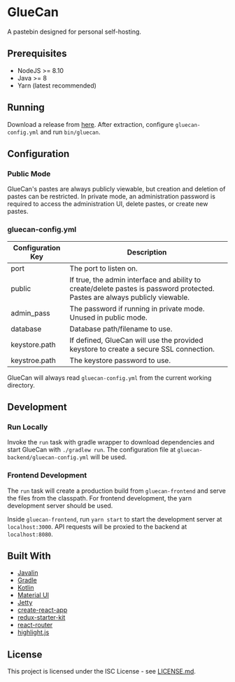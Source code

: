 # GlueCan

A pastebin designed for personal self-hosting.

## Prerequisites

- NodeJS >= 8.10
- Java >= 8
- Yarn (latest recommended)

## Running

Download a release from [here](https://github.com/kesslern/gluecan/releases). After extraction, configure `gluecan-config.yml` and run `bin/gluecan`.

## Configuration

### Public Mode

GlueCan's pastes are always publicly viewable, but creation and deletion of pastes can be restricted. In private mode, an administration password is required to access the administration UI, delete pastes, or create new pastes.

### gluecan-config.yml

| Configuration Key | Description                                                                                                                  |
| ----------------- | ---------------------------------------------------------------------------------------------------------------------------- |
| port              | The port to listen on.                                                                                                       |
| public            | If true, the admin interface and ability to create/delete pastes is password protected. Pastes are always publicly viewable. |
| admin_pass        | The password if running in private mode. Unused in public mode.                                                              |
| database          | Database path/filename to use.                                                                                               |
| keystore.path     | If defined, GlueCan will use the provided keystore to create a secure SSL connection.                                        |
| keystroe.path     | The keystore password to use.                                                                                                |

GlueCan will always read `gluecan-config.yml` from the current working directory.

## Development

### Run Locally

Invoke the `run` task with gradle wrapper to download dependencies and start GlueCan with `./gradlew run`. The configuration file at `gluecan-backend/gluecan-config.yml` will be used.

### Frontend Development

The `run` task will create a production build from `gluecan-frontend` and serve the files from the classpath. For frontend development, the yarn development server should be used.

Inside `gluecan-frontend`, run `yarn start` to start the development server at `localhost:3000`. API requests will be proxied to the backend at `localhost:8080`.

## Built With

- [Javalin](https://javalin.io/)
- [Gradle](https://gradle.org/)
- [Kotlin](https://kotlinlang.org/)
- [Material UI](https://material-ui.com/)
- [Jetty](https://www.eclipse.org/jetty/)
- [create-react-app](https://github.com/facebook/create-react-app)
- [redux-starter-kit](https://redux-starter-kit.js.org/)
- [react-router](https://reacttraining.com/react-router/)
- [highlight.js](https://highlightjs.org/)

## License

This project is licensed under the ISC License - see [LICENSE.md](LICENSE.md).
